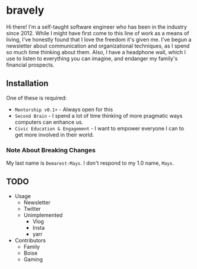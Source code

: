 # bravely

Hi there! I'm a self-taught software engineer who has been in the industry since 2012. While I might have first come to this line of work as a means of living, I've honestly found that I love the freedom it's given me. I've begun a newsletter about communication and organizational techniques, as I spend so much time thinking about them. Also, I have a headphone wall, which I use to listen to everything you can imagine, and endanger my family's financial prospects.

## Installation

One of these is required:
* `Mentorship v0.1+` - Always open for this
* `Second Brain` - I spend a lot of time thinking of more pragmatic ways computers can enhance us.
* `Civic Education & Engagement` - I want to empower everyone I can to get more involved in their world.

### Note About Breaking Changes
My last name is `Demarest-Mays`. I don't respond to my 1.0 name, `Mays`.

## TODO
* Usage
  * Newsletter
  * Twitter
  * Unimplemented
    * Vlog
    * Insta
    * yarr
* Contributors
  * Family
  * Boise
  * Gaming
